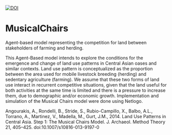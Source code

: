 [![DOI](https://zenodo.org/badge/87983533.svg)](https://zenodo.org/badge/latestdoi/87983533)

# MusicalChairs
Agent-based model representing the competition for land between stakeholders of farming and herding.


This Agent-Based model intends to explore the conditions for the emergence and change of land use patterns in Central Asian oases and similar contexts. Land use pattern is conceptualized as the proportion between the area used for mobile livestock breeding (herding) and sedentary agriculture (farming). We assume that these two forms of land use interact in recurrent competitive situations, given that the land useful for both activities at the same time is limited and there is a pressure to increase them, due to demographic and/or economic growth. Implementation and simulation of the Musical Chairs model were done using Netlogo.

Angourakis, A., Rondelli, B., Stride, S., Rubio-Campillo, X., Balbo, A.L., Torrano, A., Martinez, V., Madella, M., Gurt, J.M., 2014. Land Use Patterns in Central Asia. Step 1: The Musical Chairs Model. J. Archaeol. Method Theory 21, 405–425. doi:10.1007/s10816-013-9197-0
